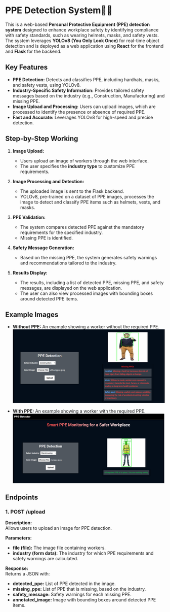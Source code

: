 # PPE Detection System👷‍♂️

This is a web-based **Personal Protective Equipment (PPE) detection system** designed to enhance workplace safety by identifying compliance with safety standards, such as wearing helmets, masks, and safety vests. The system leverages **YOLOv8 (You Only Look Once)** for real-time object detection and is deployed as a web application using **React** for the frontend and **Flask** for the backend.  

## Key Features  

- **PPE Detection:** Detects and classifies PPE, including hardhats, masks, and safety vests, using YOLOv8.  
- **Industry-Specific Safety Information:** Provides tailored safety messages based on the industry (e.g., Construction, Manufacturing) and missing PPE.  
- **Image Upload and Processing:** Users can upload images, which are processed to identify the presence or absence of required PPE.  
- **Fast and Accurate:** Leverages YOLOv8 for high-speed and precise detection.  

## Step-by-Step Working  

1. **Image Upload:**  
   - Users upload an image of workers through the web interface.  
   - The user specifies the **industry type** to customize PPE requirements.  

2. **Image Processing and Detection:**  
   - The uploaded image is sent to the Flask backend.  
   - YOLOv8, pre-trained on a dataset of PPE images, processes the image to detect and classify PPE items such as helmets, vests, and masks.  

3. **PPE Validation:**  
   - The system compares detected PPE against the mandatory requirements for the specified industry.  
   - Missing PPE is identified.  

4. **Safety Message Generation:**  
   - Based on the missing PPE, the system generates safety warnings and recommendations tailored to the industry.  

5. **Results Display:**  
   - The results, including a list of detected PPE, missing PPE, and safety messages, are displayed on the web application.  
   - The user can also view processed images with bounding boxes around detected PPE items.  

## Example Images  

- **Without PPE:** An example showing a worker without the required PPE.  
  ![Without PPE](Without_PPE.png)  

- **With PPE:** An example showing a worker with the required PPE.  
  ![With PPE](WITH_PPE.png)  

## Endpoints  

### 1. **POST /upload**  

**Description:**  
Allows users to upload an image for PPE detection.  

**Parameters:**  
- **file (file):** The image file containing workers.  
- **industry (form data):** The industry for which PPE requirements and safety warnings are calculated.  

**Response:**  
Returns a JSON with:  
- **detected_ppe:** List of PPE detected in the image.  
- **missing_ppe:** List of PPE that is missing, based on the industry.  
- **safety_message:** Safety warnings for each missing PPE.  
- **annotated_image:** Image with bounding boxes around detected PPE items.  
